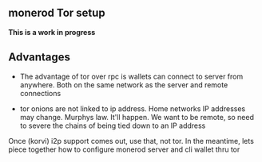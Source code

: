 monerod Tor setup
-------------------

**This is a work in progress**

Advantages
-------------

- The advantage of tor over rpc is wallets can connect to server from anywhere. Both on the same network as the server and remote connections

- tor onions are not linked to ip address. Home networks IP addresses may change. Murphys law. It'll happen. We want to be remote, so need to severe the chains of being tied down to an IP address

Once (korvi) i2p support comes out, use that, not tor. In the meantime, lets piece together how to configure monerod server and cli wallet thru tor
